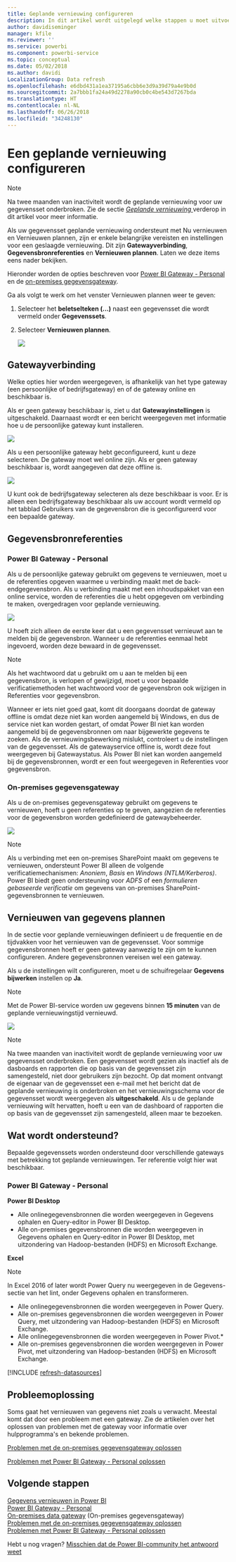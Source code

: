 ```yaml
---
title: Geplande vernieuwing configureren
description: In dit artikel wordt uitgelegd welke stappen u moet uitvoeren om een gateway te selecteren en een geplande vernieuwing te configureren.
author: davidiseminger
manager: kfile
ms.reviewer: ''
ms.service: powerbi
ms.component: powerbi-service
ms.topic: conceptual
ms.date: 05/02/2018
ms.author: davidi
LocalizationGroup: Data refresh
ms.openlocfilehash: e6dbd431a1ea37195a6cbb6e3d9a39d79a4e9b0d
ms.sourcegitcommit: 2a7bbb1fa24a49d2278a90cb0c4be543d7267bda
ms.translationtype: HT
ms.contentlocale: nl-NL
ms.lasthandoff: 06/26/2018
ms.locfileid: "34248130"
---
```

# <a name="configuring-scheduled-refresh"></a>Een geplande vernieuwing configureren

>[!NOTE]
>Na twee maanden van inactiviteit wordt de geplande vernieuwing voor uw gegevensset onderbroken. Zie de sectie [ *Geplande vernieuwing* ](#schedule-refresh) verderop in dit artikel voor meer informatie.
> 
> 

Als uw gegevensset geplande vernieuwing ondersteunt met Nu vernieuwen en Vernieuwen plannen, zijn er enkele belangrijke vereisten en instellingen voor een geslaagde vernieuwing. Dit zijn **Gatewayverbinding**, **Gegevensbronreferenties** en **Vernieuwen plannen**. Laten we deze items eens nader bekijken.

Hieronder worden de opties beschreven voor [Power BI Gateway - Personal](personal-gateway.md) en de [on-premises gegevensgateway](service-gateway-onprem.md).

Ga als volgt te werk om het venster Vernieuwen plannen weer te geven:

1. Selecteer het **beletselteken (...)**  naast een gegevensset die wordt vermeld onder **Gegevenssets**.
2. Selecteer **Vernieuwen plannen**.
   
    ![](media/refresh-scheduled-refresh/dataset-menu.png)

## <a name="gateway-connection"></a>Gatewayverbinding
Welke opties hier worden weergegeven, is afhankelijk van het type gateway (een persoonlijke of bedrijfsgateway) en of de gateway online en beschikbaar is.

Als er geen gateway beschikbaar is, ziet u dat **Gatewayinstellingen** is uitgeschakeld. Daarnaast wordt er een bericht weergegeven met informatie hoe u de persoonlijke gateway kunt installeren.

![](media/refresh-scheduled-refresh/gateway-not-configured.png)

Als u een persoonlijke gateway hebt geconfigureerd, kunt u deze selecteren. De gateway moet wel online zijn. Als er geen gateway beschikbaar is, wordt aangegeven dat deze offline is.

![](media/refresh-scheduled-refresh/gateway-connection.png)

U kunt ook de bedrijfsgateway selecteren als deze beschikbaar is voor. Er is alleen een bedrijfsgateway beschikbaar als uw account wordt vermeld op het tabblad Gebruikers van de gegevensbron die is geconfigureerd voor een bepaalde gateway.

## <a name="data-source-credentials"></a>Gegevensbronreferenties
### <a name="power-bi-gateway---personal"></a>Power BI Gateway - Personal
Als u de persoonlijke gateway gebruikt om gegevens te vernieuwen, moet u de referenties opgeven waarmee u verbinding maakt met de back-endgegevensbron. Als u verbinding maakt met een inhoudspakket van een online service, worden de referenties die u hebt opgegeven om verbinding te maken, overgedragen voor geplande vernieuwing.

![](media/refresh-scheduled-refresh/data-source-credentials-pgw.png)

U hoeft zich alleen de eerste keer dat u een gegevensset vernieuwt aan te melden bij de gegevensbron. Wanneer u de referenties eenmaal hebt ingevoerd, worden deze bewaard in de gegevensset.

> [!NOTE]
> Als het wachtwoord dat u gebruikt om u aan te melden bij een gegevensbron, is verlopen of gewijzigd, moet u voor bepaalde verificatiemethoden het wachtwoord voor de gegevensbron ook wijzigen in Referenties voor gegevensbron.
> 
> 

Wanneer er iets niet goed gaat, komt dit doorgaans doordat de gateway offline is omdat deze niet kan worden aangemeld bij Windows, en dus de service niet kan worden gestart, of omdat Power BI niet kan worden aangemeld bij de gegevensbronnen om naar bijgewerkte gegevens te zoeken. Als de vernieuwingsbewerking mislukt, controleert u de instellingen van de gegevensset. Als de gatewayservice offline is, wordt deze fout weergegeven bij Gatewaystatus. Als Power BI niet kan worden aangemeld bij de gegevensbronnen, wordt er een fout weergegeven in Referenties voor gegevensbron.

### <a name="on-premises-data-gateway"></a>On-premises gegevensgateway
Als u de on-premises gegevensgateway gebruikt om gegevens te vernieuwen, hoeft u geen referenties op te geven, aangezien de referenties voor de gegevensbron worden gedefinieerd de gatewaybeheerder.

![](media/refresh-scheduled-refresh/data-source-credentials-egw.png)

> [!NOTE]
> Als u verbinding met een on-premises SharePoint maakt om gegevens te vernieuwen, ondersteunt Power BI alleen de volgende verificatiemechanismen: *Anoniem*, *Basis* en *Windows (NTLM/Kerberos)*. Power BI biedt geen ondersteuning voor *ADFS* of een *formulieren gebaseerde verificatie* om gegevens van on-premises SharePoint-gegevensbronnen te vernieuwen.
> 
> 

## <a name="schedule-refresh"></a>Vernieuwen van gegevens plannen
In de sectie voor geplande vernieuwingen definieert u de frequentie en de tijdvakken voor het vernieuwen van de gegevensset. Voor sommige gegevensbronnen hoeft er geen gateway aanwezig te zijn om te kunnen configureren. Andere gegevensbronnen vereisen wel een gateway.

Als u de instellingen wilt configureren, moet u de schuifregelaar **Gegevens bijwerken** instellen op **Ja**.

> [!NOTE]
> Met de Power BI-service worden uw gegevens binnen **15 minuten** van de geplande vernieuwingstijd vernieuwd.
> 
> 

![](media/refresh-scheduled-refresh/scheduled-refresh.png)

> [!NOTE]
> Na twee maanden van inactiviteit wordt de geplande vernieuwing voor uw gegevensset onderbroken. Een gegevensset wordt gezien als inactief als de dasboards en rapporten die op basis van de gegevensset zijn samengesteld, niet door gebruikers zijn bezocht. Op dat moment ontvangt de eigenaar van de gegevensset een e-mail met het bericht dat de geplande vernieuwing is onderbroken en het vernieuwingsschema voor de gegevensset wordt weergegeven als **uitgeschakeld**. Als u de geplande vernieuwing wilt hervatten, hoeft u een van de dashboard of rapporten die op basis van de gegevensset zijn samengesteld, alleen maar te bezoeken.
> 
> 

## <a name="whats-supported"></a>Wat wordt ondersteund?
Bepaalde gegevenssets worden ondersteund door verschillende gateways met betrekking tot geplande vernieuwingen. Ter referentie volgt hier wat beschikbaar.

### <a name="power-bi-gateway---personal"></a>Power BI Gateway - Personal
**Power BI Desktop**

* Alle onlinegegevensbronnen die worden weergegeven in Gegevens ophalen en Query-editor in Power BI Desktop.
* Alle on-premises gegevensbronnen die worden weergegeven in Gegevens ophalen en Query-editor in Power BI Desktop, met uitzondering van Hadoop-bestanden (HDFS) en Microsoft Exchange.

**Excel**

> [!NOTE]
> In Excel 2016 of later wordt Power Query nu weergegeven in de Gegevens-sectie van het lint, onder Gegevens ophalen en transformeren.
> 
> 

* Alle onlinegegevensbronnen die worden weergegeven in Power Query.
* Alle on-premises gegevensbronnen die worden weergegeven in Power Query, met uitzondering van Hadoop-bestanden (HDFS) en Microsoft Exchange.
* Alle onlinegegevensbronnen die worden weergegeven in Power Pivot.\*
* Alle on-premises gegevensbronnen die worden weergegeven in Power Pivot, met uitzondering van Hadoop-bestanden (HDFS) en Microsoft Exchange.

<!-- Refresh Data sources-->
[!INCLUDE [refresh-datasources](./includes/refresh-datasources.md)]

## <a name="troubleshooting"></a>Probleemoplossing
Soms gaat het vernieuwen van gegevens niet zoals u verwacht. Meestal komt dat door een probleem met een gateway. Zie de artikelen over het oplossen van problemen met de gateway voor informatie over hulpprogramma's en bekende problemen.

[Problemen met de on-premises gegevensgateway oplossen](service-gateway-onprem-tshoot.md)

[Problemen met Power BI Gateway - Personal oplossen](service-admin-troubleshooting-power-bi-personal-gateway.md)

## <a name="next-steps"></a>Volgende stappen
[Gegevens vernieuwen in Power BI](refresh-data.md)  
[Power BI Gateway - Personal](personal-gateway.md)  
[On-premises data gateway](service-gateway-onprem.md) (On-premises gegevensgateway)  
[Problemen met de on-premises gegevensgateway oplossen](service-gateway-onprem-tshoot.md)  
[Problemen met Power BI Gateway - Personal oplossen](service-admin-troubleshooting-power-bi-personal-gateway.md)  

Hebt u nog vragen? [Misschien dat de Power BI-community het antwoord weet](http://community.powerbi.com/)

